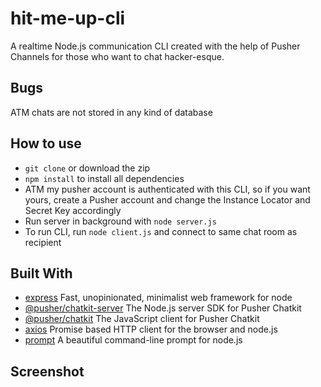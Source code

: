 # hit-me-up-cli
A realtime Node.js communication CLI created with the help of Pusher Channels for those who want to chat hacker-esque.

## Bugs

ATM chats are not stored in any kind of database

## How to use
* `git clone` or download the zip
* `npm install` to install all dependencies
* ATM my pusher account is authenticated with this CLI, so if you want yours, create a Pusher account and change the Instance Locator and Secret Key accordingly
* Run server in background with `node server.js`
* To run CLI, run `node client.js` and connect to same chat room as recipient

## Built With

* [express](https://github.com/expressjs/express) Fast, unopinionated, minimalist web framework for node
* [@pusher/chatkit-server](https://github.com/pusher/chatkit-server-node) The Node.js server SDK for Pusher Chatkit
* [@pusher/chatkit](https://github.com/pusher/chatkit-client-js) The JavaScript client for Pusher Chatkit
* [axios](https://github.com/axios/axios) Promise based HTTP client for the browser and node.js
* [prompt](https://github.com/flatiron/prompt) A beautiful command-line prompt for node.js

## Screenshot
